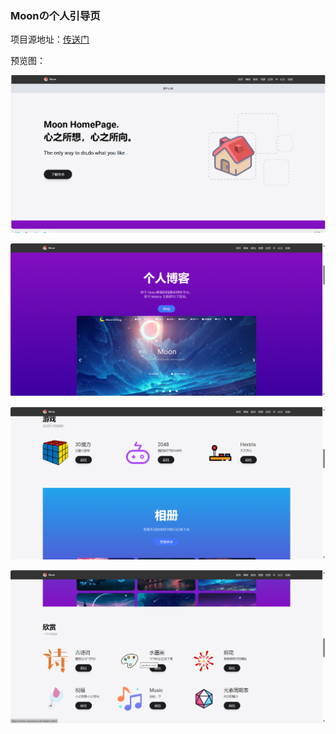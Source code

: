 ### Moonの个人引导页

项目源地址：[传送门](https://github.com/zhheo/HeoWeb)

预览图：

![daohang](/yulan/daohang.png)

![daohang-2](/yulan/daohang-2.png)

![daohang-3](/yulan/daohang-3.png)

![daohang-4](/yulan/daohang-4.png)

